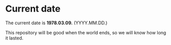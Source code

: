 # Current date

The current date is **1978.03.09.** (YYYY.MM.DD.)

This repository will be good when the world ends, so we will know how long it lasted.